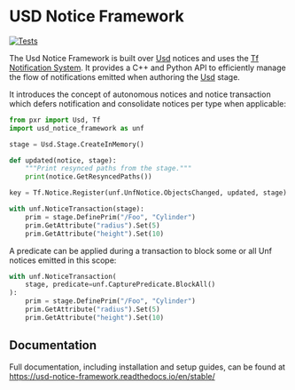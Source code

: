 # USD Notice Framework

[![Tests](https://github.com/wdas/usd-notice-framework/actions/workflows/test.yml/badge.svg?branch=main)](https://github.com/wdas/usd-notice-framework/actions/workflows/test.yml)

The Usd Notice Framework is built over
[Usd](https://github.com/PixarAnimationStudios/USD) notices and uses the
[Tf Notification System](https://graphics.pixar.com/usd/release/api/page_tf__notification.html).
It provides a C++ and Python API to efficiently manage the flow of notifications
emitted when authoring the [Usd](https://github.com/PixarAnimationStudios/USD)
stage.

It introduces the concept of autonomous notices and notice transaction which
defers notification and consolidate notices per type when applicable:

```python
from pxr import Usd, Tf
import usd_notice_framework as unf

stage = Usd.Stage.CreateInMemory()

def updated(notice, stage):
    """Print resynced paths from the stage."""
    print(notice.GetResyncedPaths())

key = Tf.Notice.Register(unf.UnfNotice.ObjectsChanged, updated, stage)

with unf.NoticeTransaction(stage):
    prim = stage.DefinePrim("/Foo", "Cylinder")
    prim.GetAttribute("radius").Set(5)
    prim.GetAttribute("height").Set(10)
```

A predicate can be applied during a transaction to block some or all Unf notices
emitted in this scope:

```python
with unf.NoticeTransaction(
    stage, predicate=unf.CapturePredicate.BlockAll()
):
    prim = stage.DefinePrim("/Foo", "Cylinder")
    prim.GetAttribute("radius").Set(5)
    prim.GetAttribute("height").Set(10)
```

## Documentation

Full documentation, including installation and setup guides, can be found at
https://usd-notice-framework.readthedocs.io/en/stable/
